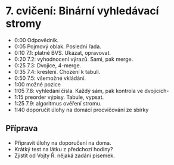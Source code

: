 # 7. cvičení: Binární vyhledávací stromy

* 0:00 Odpovědník.
* 0:05 Pojmový oblak. Poslední řada.
* 0:10 7.1: platné BVS. Ukázat, opravovat.
* 0:20 7.2: vyhodnocení výrazů. Sami, pak merge.
* 0:25 7.3: Dvojice, 4-merge.
* 0:35 7.4: kreslení. Chození k tabuli.
* 0:50 7.5: všemožné vkládání.
* 1:00 možné pozice
* 1:05 7.8: vyhledání čísla. Každý sám, pak kontrola ve dvojicích-
* 1:15 preorder výpisy. Tabule, vypsat.
* 1:25 7.9: algoritmus ověření stromu.
* 1:40 doporučit úlohy na domácí procvičování ze sbírky

## Příprava

* Připravit úlohy na doporučení na doma.
* Krátký test na látku z předchozí hodiny?
* Zjistit od Vojty Ř. nějaká zadání písemek.

